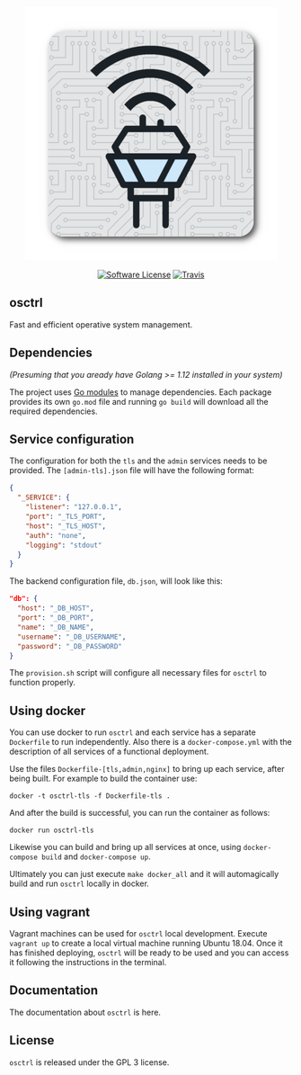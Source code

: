 <p align="center">
  <img alt="osctrl" src="logo.png" />
  <p align="center">
    <a href="https://github.com/javuto/osctrl/blob/master/LICENSE.md"><img alt="Software License" src="https://img.shields.io/badge/license-GPL3-brightgreen.svg?style=flat-square"></a>
    <a href="https://travis-ci.org/javuto/osctrl"><img alt="Travis" src="https://img.shields.io/travis/javuto/osctrl/master.svg?style=flat-square"></a>
  </p>
</p>

## osctrl

Fast and efficient operative system management.

## Dependencies

*(Presuming that you aready have Golang >= 1.12 installed in your system)*

The project uses [Go modules](https://github.com/golang/go/wiki/Modules) to manage dependencies. Each package provides its own `go.mod` file and running `go build` will download all the required dependencies.

## Service configuration

The configuration for both the `tls` and the `admin` services needs to be provided. The `[admin-tls].json` file will have the following format:

```json
{
  "_SERVICE": {
    "listener": "127.0.0.1",
    "port": "_TLS_PORT",
    "host": "_TLS_HOST",
    "auth": "none",
    "logging": "stdout"
  }
}
```

The backend configuration file, `db.json`, will look like this:

```json
"db": {
  "host": "_DB_HOST",
  "port": "_DB_PORT",
  "name": "_DB_NAME",
  "username": "_DB_USERNAME",
  "password": "_DB_PASSWORD"
}
```

The `provision.sh` script will configure all necessary files for `osctrl` to function properly.

## Using docker

You can use docker to run `osctrl` and each service has a separate `Dockerfile` to run independently. Also there is a `docker-compose.yml` with the description of all services of a functional deployment.

Use the files `Dockerfile-[tls,admin,nginx]` to bring up each service, after being built. For example to build the container use:

```shell
docker -t osctrl-tls -f Dockerfile-tls .
```

And after the build is successful, you can run the container as follows:

```shell
docker run osctrl-tls
```

Likewise you can build and bring up all services at once, using `docker-compose build` and `docker-compose up`.

Ultimately you can just execute `make docker_all` and it will automagically build and run `osctrl` locally in docker.

## Using vagrant

Vagrant machines can be used for `osctrl` local development. Execute `vagrant up` to create a local virtual machine running Ubuntu 18.04. Once it has finished deploying, `osctrl` will be ready to be used and you can access it following the instructions in the terminal.

## Documentation

The documentation about `osctrl` is here.

## License

`osctrl` is released under the GPL 3 license.
